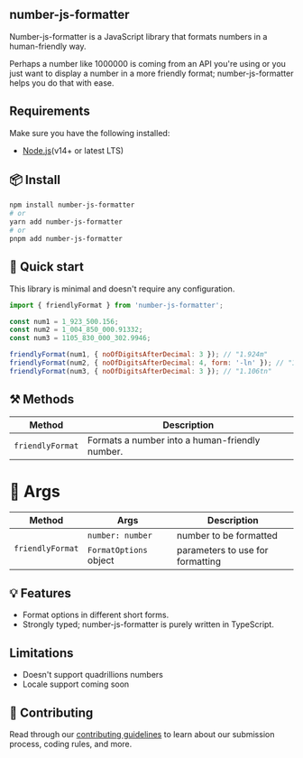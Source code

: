 ## number-js-formatter

<p>Number-js-formatter is a JavaScript library that formats numbers in a human-friendly way.</p>

<p>Perhaps a number like 1000000 is coming from an API you're using or you just want to display a number in a more friendly format; number-js-formatter helps you do that with ease.</p>

## Requirements
Make sure you have the following installed:
- [Node.js](https://nodejs.org/en/download/)(v14+ or latest LTS)
## 📦 Install
```sh
npm install number-js-formatter
# or
yarn add number-js-formatter
# or
pnpm add number-js-formatter
```

## 🚀 Quick start

This library is minimal and doesn't require any configuration.

```js
import { friendlyFormat } from 'number-js-formatter';

const num1 = 1_923_500.156;
const num2 = 1_004_850_000.91332;
const num3 = 1105_830_000_302.9946;

friendlyFormat(num1, { noOfDigitsAfterDecimal: 3 }); // "1.924m"
friendlyFormat(num2, { noOfDigitsAfterDecimal: 4, form: '-ln' }); // "1.0049bln"
friendlyFormat(num3, { noOfDigitsAfterDecimal: 3 }); // "1.106tn"
```

## ⚒️ Methods

<table>
    <thead>
        <tr>
            <th>Method</th>
            <th>Description</th>
        </tr>
    </thead>
    <tbody>
        <tr>
            <td><code>friendlyFormat</code></td>
            <td>Formats a number into a human-friendly number.
        </tr>
    </tbody>
</table>

# 🔨 Args 

<table>
    <thead>
        <tr>
            <th>Method</th>
            <th>Args</th>
            <th>Description</th>
        </tr>
    </thead>
    <tbody>
        <tr>
            <td rowspan=2><code>friendlyFormat</code></td>
            <td><code>number: number</code></td>
            <td>
                number to be formatted
            </td>
        </tr>
          <tr>
            <td><code>FormatOptions</code> object</td>
            <td>
                parameters to use for formatting
            </td>
        </tr>
    </tbody>
</table>

## 💡 Features

- Format options in different short forms.
- Strongly typed; number-js-formatter is purely written in TypeScript.

## Limitations

- Doesn't support quadrillions numbers
- Locale support coming soon

## 🔌 Contributing
Read through our [contributing guidelines](CONTRIBUTING.md) to learn about our submission process, coding rules, and more.
